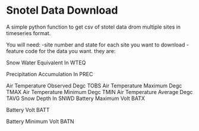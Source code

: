 # Snotel Data Download
A simple python function to get csv of stotel data drom multiple sites in timeseries format. 

You will need:
-site number and state for each site you want to download
-feature code for the data you want. they are:
                    
		
Snow Water Equivalent	In	          WTEQ

Precipitation Accumulation	In	    PREC

Air Temperature Observed	Degc	    TOBS
Air Temperature Maximum	Degc	      TMAX
Air Temperature Minimum	Degc	      TMIN
Air Temperature Average	Degc	      TAVG
Snow Depth	In	                    SNWD
Battery Maximum	Volt	              BATX

Battery	Volt	                      BATT

Battery Minimum	Volt	              BATN



